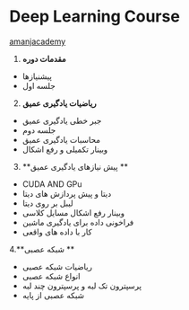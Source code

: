 # Deep Learning Course
[amanjacademy](https://lms.amanjacademy.com/alogin)
1. **مقدمات دوره**
  * پیشنیازها
  * جلسه اول
2. **ریاضیات یادگیری عمیق**
   
  * جبر خطی یادگیری عمیق
  * جلسه دوم
  * محاسبات یادگیری عمیق
  * وبینار تکمیلی و رفع اشکال
3. **پیش نیازهای یادگیری عمیق **

  * CUDA AND GPu
  * دیتا و پیش پردازش های دیتا
  * لیبل بر روی دیتا
  *   وبینار رفع اشکال مسایل کلاسی
  *  فراخونی داده برای یادگیری ماشین
  *  کار با داده های واقعی

4.**شبکه عصبی **

  * ریاضیات شبکه عصبی
  * انواع شبکه عصبی
  * پرسپترون تک لبه و پرسپترون چند لبه
  * شبکه عصبی از پایه
  
   
   
  
